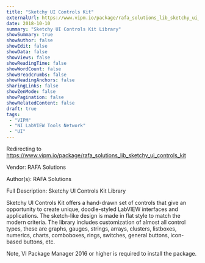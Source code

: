 ```yaml
---
title: "Sketchy UI Controls Kit"
externalUrl: https://www.vipm.io/package/rafa_solutions_lib_sketchy_ui_controls_kit
date: 2018-10-10
summary: "Sketchy UI Controls Kit Library"
showSummary: true
showAuthor: false
showEdit: false
showData: false
showViews: false
showReadingTime: false
showWordCount: false
showBreadcrumbs: false
showHeadingAnchors: false
sharingLinks: false
showZenMode: false
showPagination: false
showRelatedContent: false
draft: true
tags:
 - "VIPM"
 - "NI LabVIEW Tools Network"
 - "UI"
---
```


Redirecting to https://www.vipm.io/package/rafa_solutions_lib_sketchy_ui_controls_kit

Vendor: RAFA Solutions

Author(s): RAFA Solutions
 
Full Description:
Sketchy UI Controls Kit Library

Sketchy UI Controls Kit offers a hand-drawn set of controls that give an opportunity to create unique, doodle-styled LabVIEW interfaces and applications.
The sketch-like design is made in flat style to match the modern criteria. 
The library includes customization of almost all control types, these are graphs, gauges, strings, arrays, clusters, listboxes, numerics, charts, comboboxes, rings, switches, general buttons, icon-based buttons, etc. 

Note, VI Package Manager 2016 or higher is required to install the package.